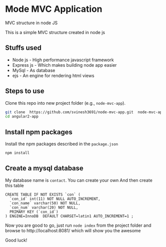 # Mode MVC Application

MVC structure in node JS


This is a simple MVC structure created in node js

## Stuffs used

* Node js - High performance javascript framework
* Express js - Which makes building node app easier
* MySql - As database
* ejs - An engine for rendering html views

## Steps to use

Clone this repo into new project folder (e.g., `node-mvc-app`).
```bash
git clone  https://github.com/svinesh3691/node-mvc-app.git  node-mvc-app
cd angular2-app
```
## Install npm packages

Install the npm packages described in the `package.json`
```bash
npm install
```
## Create a mysql database

My database name is `contact`. You can create your own
And then create this table
````
CREATE TABLE IF NOT EXISTS `con` (
  `con_id` int(11) NOT NULL AUTO_INCREMENT,
  `con_name` varchar(50) NOT NULL,
  `con_num` varchar(20) NOT NULL,
  PRIMARY KEY (`con_id`)
) ENGINE=InnoDB  DEFAULT CHARSET=latin1 AUTO_INCREMENT=1 ;

````
Now you are good to go, just run
`node index` from the project folder and browse to http://localhost:8081/ which will show you the awesome

Good luck! 
